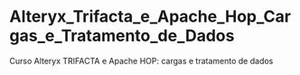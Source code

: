 # Alteryx_Trifacta_e_Apache_Hop_Cargas_e_Tratamento_de_Dados
Curso Alteryx TRIFACTA e Apache HOP: cargas e tratamento de dados
